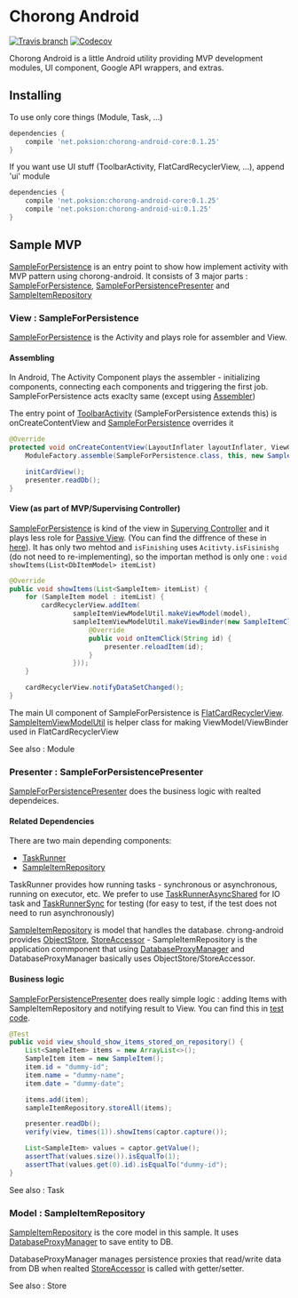 # Chorong Android

[![Travis branch](https://img.shields.io/travis/poksion/chorong-android/master.svg)](https://travis-ci.org/poksion/chorong-android)
[![Codecov](https://img.shields.io/codecov/c/github/poksion/chorong-android.svg)](https://codecov.io/gh/poksion/chorong-android)

Chorong Android is a little Android utility providing MVP development modules, UI component, Google API wrappers, and extras.

## Installing

To use only core things (Module, Task, ...)

```groovy
dependencies {
    compile 'net.poksion:chorong-android-core:0.1.25'
}
```

If you want use UI stuff (ToolbarActivity, FlatCardRecyclerView, ...), append 'ui' module

```groovy
dependencies {
    compile 'net.poksion:chorong-android-core:0.1.25'
    compile 'net.poksion:chorong-android-ui:0.1.25'
}
```

## Sample MVP
[SampleForPersistence](samples/src/main/java/net/poksion/chorong/android/samples/SampleForPersistence.java) is an entry point to show how implement activity with MVP pattern using chorong-android. It consists of 3 major parts : [SampleForPersistence](samples/src/main/java/net/poksion/chorong/android/samples/SampleForPersistence.java), [SampleForPersistencePresenter](samples/src/main/java/net/poksion/chorong/android/samples/presenter/SampleForPersistencePresenter.java) and [SampleItemRepository](samples/src/main/java/net/poksion/chorong/android/samples/domain/SampleItemRepository.java)

### View : SampleForPersistence
[SampleForPersistence](samples/src/main/java/net/poksion/chorong/android/samples/SampleForPersistence.java) is the Activity and plays role for assembler and View.

#### Assembling

In Android, The Activity Component plays the assembler - initializing components, connecting each components and triggering the first job. SampleForPersistence acts exaclty same (except using [Assembler](chorong-core/src/main/java/net/poksion/chorong/android/module/Assembler.java))

The entry point of [ToolbarActivity](chorong-ui/src/main/java/net/poksion/chorong/android/ui/main/ToolbarActivity.java) (SampleForPersistence extends this) is onCreateContentView and [SampleForPersistence](samples/src/main/java/net/poksion/chorong/android/samples/SampleForPersistence.java) overrides it

```java
@Override
protected void onCreateContentView(LayoutInflater layoutInflater, ViewGroup container, Bundle savedInstanceState) {
    ModuleFactory.assemble(SampleForPersistence.class, this, new SampleForPersistenceAssembler(this, container));

    initCardView();
    presenter.readDb();
}
```

#### View (as part of MVP/Supervising Controller)

[SampleForPersistence](samples/src/main/java/net/poksion/chorong/android/samples/SampleForPersistence.java) is kind of the view in [Superving Controller](https://martinfowler.com/eaaDev/SupervisingPresenter.html) and it plays less role for [Passive View](https://martinfowler.com/eaaDev/PassiveScreen.html). (You can find the diffrence of these in [here](https://martinfowler.com/eaaDev/uiArchs.html)). It has only two mehtod and ```isFinishing``` uses ```Acitivty.isFisinishg``` (do not need to re-implementing), so the importan method is only one : ```void showItems(List<DbItemModel> itemList)```

```java
@Override
public void showItems(List<SampleItem> itemList) {
    for (SampleItem model : itemList) {
        cardRecyclerView.addItem(
                sampleItemViewModelUtil.makeViewModel(model),
                sampleItemViewModelUtil.makeViewBinder(new SampleItemClickHandler() {
                    @Override
                    public void onItemClick(String id) {
                        presenter.reloadItem(id);
                    }
                }));
    }

    cardRecyclerView.notifyDataSetChanged();
}
```

The main UI component of SampleForPersistence is [FlatCardRecyclerView](chorong-ui/src/main/java/net/poksion/chorong/android/ui/card/FlatCardRecyclerView.java). [SampleItemViewModelUtil](samples/src/main/java/net/poksion/chorong/android/samples/ui/SampleItemViewModelUtil.java) is helper class for making ViewModel/ViewBinder used in FlatCardRecyclerView

See also : Module

### Presenter : SampleForPersistencePresenter

[SampleForPersistencePresenter](samples/src/main/java/net/poksion/chorong/android/samples/presenter/SampleForPersistencePresenter.java) does the business logic with realted dependeices. 

#### Related Dependencies

There are two main depending components:

 * [TaskRunner](chorong-core/src/main/java/net/poksion/chorong/android/task/TaskRunner.java)
 * [SampleItemRepository](samples/src/main/java/net/poksion/chorong/android/samples/domain/SampleItemRepository.java)

TaskRunner provides how running tasks - synchronous or asynchronous, running on executor, etc. We prefer to use [TaskRunnerAsyncShared](chorong-core/src/main/java/net/poksion/chorong/android/task/TaskRunnerAsyncShared.java) for IO task and [TaskRunnerSync](chorong-core/src/main/java/net/poksion/chorong/android/task/TaskRunnerSync.java) for testing (for easy to test, if the test does not need to run asynchronously)

[SampleItemRepository](samples/src/main/java/net/poksion/chorong/android/samples/domain/SampleItemRepository.java) is model that handles the database. chrong-android provides [ObjectStore](chorong-core/src/main/java/net/poksion/chorong/android/store/ObjectStore.java), [StoreAccessor](chorong-core/src/main/java/net/poksion/chorong/android/store/StoreAccessor.java) - SampleItemRepository is the application commponent that using [DatabaseProxyManager](chorong-core/src/main/java/net/poksion/chorong/android/store/persistence/DatabaseProxyManager.java) and DatabaseProxyManager basically uses ObjectStore/StoreAccessor.

#### Business logic

[SampleForPersistencePresenter](samples/src/main/java/net/poksion/chorong/android/samples/presenter/SampleForPersistencePresenter.java) does really simple logic : adding Items with SampleItemRepository and notifying result to View. You can find this in [test code](samples/src/test/java/net/poksion/chorong/android/samples/presenter/SampleForPersistencePresenterTest.java).

```java
@Test
public void view_should_show_items_stored_on_repository() {
    List<SampleItem> items = new ArrayList<>();
    SampleItem item = new SampleItem();
    item.id = "dummy-id";
    item.name = "dummy-name";
    item.date = "dummy-date";

    items.add(item);
    sampleItemRepository.storeAll(items);

    presenter.readDb();
    verify(view, times(1)).showItems(captor.capture());

    List<SampleItem> values = captor.getValue();
    assertThat(values.size()).isEqualTo(1);
    assertThat(values.get(0).id).isEqualTo("dummy-id");
}
```

See also : Task

### Model : SampleItemRepository

[SampleItemRepository](samples/src/main/java/net/poksion/chorong/android/samples/domain/SampleItemRepository.java) is the core model in this sample. It uses [DatabaseProxyManager](chorong-core/src/main/java/net/poksion/chorong/android/store/persistence/DatabaseProxyManager.java) to save entity to DB.

DatabaseProxyManager manages persistence proxies that read/write data from DB when realted [StoreAccessor](chorong-core/src/main/java/net/poksion/chorong/android/store/StoreAccessor.java) is called with getter/setter.

See also : Store
